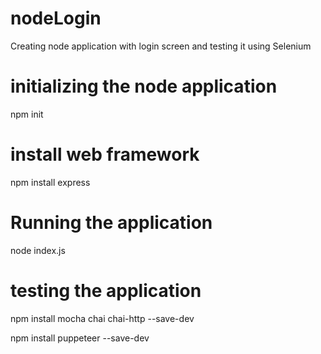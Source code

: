 # nodeLogin
Creating node application with login screen and testing it using Selenium

# initializing the node application
 npm init

# install web framework

npm install express

# Running the application

node index.js

# testing the application

npm install mocha chai chai-http --save-dev

npm install puppeteer --save-dev

